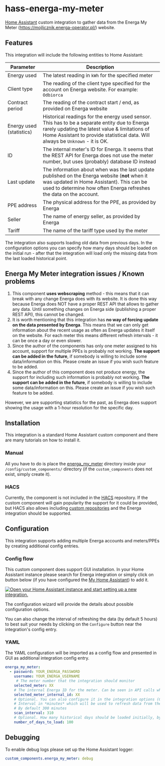 # hass-energa-my-meter

[Home Assistant](https://www.home-assistant.io/) custom integration to gather data from the
Energa My Meter (https://mojlicznik.energa-operator.pl/) website.

## Features

This integration will include the following entities to Home Assistant:

| Parameter                | Description                                                                                                                                                                                                                       |
|--------------------------|-----------------------------------------------------------------------------------------------------------------------------------------------------------------------------------------------------------------------------------|
| Energy used              | The latest reading in `kWh` for the specified meter                                                                                                                                                                               |
| Client type              | The reading of the client type specified for the account on Energa website. For example: `Odbiorca`                                                                                                                               |
| Contract period          | The reading of the contract start / end, as provided on Energa website                                                                                                                                                            |
| Energy used (statistics) | Historical readings for the energy used sensor. This has to be a separate entity due to Energa rarely updating the latest value & limitations of Home Assistant to provide statistical data. Will always be `Unknown` - it is OK. |
| ID                       | The internal meter's ID for Energa. It seems that the REST API for Energa does not use the meter number, but uses (probably) database ID instead                                                                                  |
| Last update              | The information about when was the last update published on the Energa website (**not** when it was updated in Home Assistant). This can be used to determine how often Energa refreshes the data on the account.                 |
| PPE address              | The physical address for the PPE, as provided by Energa                                                                                                                                                                           |
| Seller                   | The name of energy seller, as provided by Energa                                                                                                                                                                                  |
| Tariff                   | The name of the tariff type used by the meter                                                                                                                                                                                     |

The integration also supports loading old data from previous days. In the configuration options you can specify how many
days should be loaded on the initial run - after that the integration will load only the missing data from the last
loaded historical point.

## Energa My Meter integration issues / Known problems

1. This component **uses webscraping** method - this means that it can break with any change Energa does with its
   website. It is done this way because Energa does NOT have a proper REST API that allows to gather any data.
   Until something changes on Energa side (publishing a proper REST API), this cannot be changed.
2. It is worth mentioning that this integration has **no way of forcing update on the data presented by Energa**. This
   means that we can only get information about the recent usage as often as Energa updates it itself on the website.
   For each meter this means different refresh intervals - it can be once a day or even slower.
3. Since the author of the components has only one meter assigned to his account, support for multiple PPEs is probably
   not working.
   **The support can be added in the future**, if somebody is willing to include some data/information on this.
   Please create an issue if you wish such feature to be added.
4. Since the author of this component does not produce energy, the support for including such information is probably
   not working.
   **The support can be added in the future**, if somebody is willing to include some data/information on this.
   Please create an issue if you wish such feature to be added.

However, we are supporting statistics for the past, as Energa does support showing the usage with a 1-hour resolution
for the specific day.

## Installation

This integration is a standard Home Assistant custom component and there are many tutorials on how to install it.

### Manual

All you have to do is place the [energa_my_meter](custom_components/energa_my_meter) directory inside your
`/config/custom_components/` directory (if the `custom_components` does not exist, simply create it).

### HACS

Currently, the component is not included in the [HACS](https://hacs.xyz/) repository.
If the custom component will gain popularity the support for it could be provided, but HACS also allows including
[custom repositories](https://www.hacs.xyz/docs/faq/custom_repositories/) and the Energa integration should be
supported.

## Configuration

This integration supports adding multiple Energa accounts and meters/PPEs by creating additional config entries.

### Config flow

This custom component does support GUI installation. In your Home Assistant instance please search for Energa
integration or simply click on button below
(if you have configured the [My Home Assistant](https://my.home-assistant.io/)) to add it.

[![Open your Home Assistant instance and start setting up a new integration.](https://my.home-assistant.io/badges/config_flow_start.svg)](https://my.home-assistant.io/redirect/config_flow_start/?domain=energa_my_meter)

The configuration wizard will provide the details about possible configuration options.

You can also change the interval of refreshing the data (by default 5 hours) to best suit your needs by clicking on the
`Configure` button near the integration's config entry.

### YAML

The YAML configuration will be imported as a config flow and presented in GUI as additional integration config entry.

```yaml
energa_my_meter:
  - password: YOUR_ENERGA_PASSWORD
    username: YOUR_ENERGA_USERNAME
     # The meter number that the integration should monitor
    selected_meter: XX
    # The internal Energa ID for the meter. Can be seen in API calls when checking the past usage
    selected_meter_internal_id: XX 
    # Optional. You can also configure it in the integration options (GUI)
    # Interval in *minutes* which will be used to refresh data from the Energa website
    # By default 300 minutes
    scan_interval: 310
    # Optional. How many historical days should be loaded initially, by default 10
    number_of_days_to_load: 100
```

## Debugging

To enable debug logs please set up the Home Assistant logger:

```yaml
custom_components.energa_my_meter: debug
```
